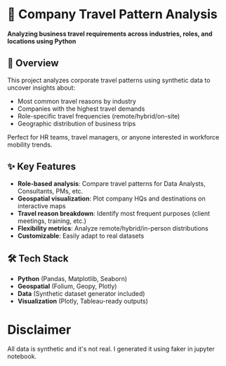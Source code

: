 # 🚀 Company Travel Pattern Analysis

**Analyzing business travel requirements across industries, roles, and locations using Python**

## 📌 Overview
This project analyzes corporate travel patterns using synthetic data to uncover insights about:
- Most common travel reasons by industry
- Companies with the highest travel demands
- Role-specific travel frequencies (remote/hybrid/on-site)
- Geographic distribution of business trips

Perfect for HR teams, travel managers, or anyone interested in workforce mobility trends.

## ✨ Key Features
- **Role-based analysis**: Compare travel patterns for Data Analysts, Consultants, PMs, etc.
- **Geospatial visualization**: Plot company HQs and destinations on interactive maps
- **Travel reason breakdown**: Identify most frequent purposes (client meetings, training, etc.)
- **Flexibility metrics**: Analyze remote/hybrid/in-person distributions
- **Customizable**: Easily adapt to real datasets

## 🛠️ Tech Stack
- **Python** (Pandas, Matplotlib, Seaborn)
- **Geospatial** (Folium, Geopy, Plotly)
- **Data** (Synthetic dataset generator included)
- **Visualization** (Plotly, Tableau-ready outputs)

# Disclaimer
All data is synthetic and it's not real. I generated it using faker in jupyter notebook.




